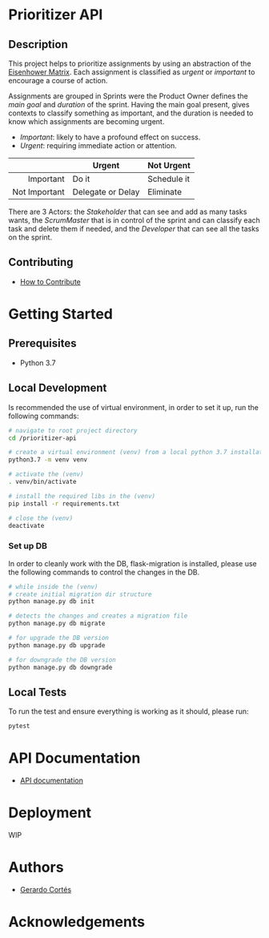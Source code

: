 # Prioritizer API
## Description
This project helps to prioritize assignments by using an abstraction of the [Eisenhower Matrix](https://en.wikipedia.org/wiki/Time_management#The_Eisenhower_Method). Each assignment is classified as _urgent_ or _important_ to encourage a course of action.

Assignments are grouped in Sprints were the Product Owner defines the _main goal_ and _duration_ of the sprint. Having the main goal present, gives contexts to classify something as important, and the duration is needed to know which assignments are becoming urgent.

- _Important_: likely to have a profound effect on success.
- _Urgent_: requiring immediate action or attention.

|               | Urgent            | Not Urgent  |
| ------------: | ----------------- |------------ |
| Important     | Do it             | Schedule it |
| Not Important | Delegate or Delay | Eliminate   |

There are 3 Actors:
the _Stakeholder_ that can see and add as many tasks wants,
the _ScrumMaster_ that is in control of the sprint and can classify each task and delete them if needed,
and the _Developer_ that can see all the tasks on the sprint.

## Contributing
- [How to Contribute](CONTRIBUTING.md)

# Getting Started
## Prerequisites
- Python 3.7

## Local Development
Is recommended the use of virtual environment, in order to set it up, run the following commands:
```sh
# navigate to root project directory
cd /prioritizer-api

# create a virtual environment (venv) from a local python 3.7 installation
python3.7 -m venv venv

# activate the (venv)
. venv/bin/activate

# install the required libs in the (venv)
pip install -r requirements.txt

# close the (venv)
deactivate
```

### Set up DB
In order to cleanly work with the DB, flask-migration is installed, please use the following commands to control the changes in the DB.
```sh
# while inside the (venv)
# create initial migration dir structure
python manage.py db init

# detects the changes and creates a migration file
python manage.py db migrate

# for upgrade the DB version
python manage.py db upgrade

# for downgrade the DB version
python manage.py db downgrade
```

## Local Tests
To run the test and ensure everything is working as it should, please run:
```sh
pytest
```

# API Documentation
- [API documentation](API_DOCUMENTATION.md)

# Deployment
WIP

# Authors
- [Gerardo Cortés](mailto:gerardo.cortes.o@gmail.com)

# Acknowledgements

